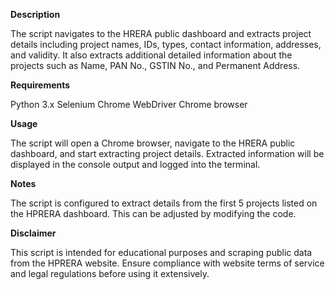 **Description**

The script navigates to the HRERA public dashboard and extracts project details including project names, IDs, types, contact information, addresses, and validity. It also extracts additional detailed information about the projects such as Name, PAN No., GSTIN No., and Permanent Address.

**Requirements**

Python 3.x
Selenium
Chrome WebDriver
Chrome browser

**Usage**

The script will open a Chrome browser, navigate to the HRERA public dashboard, and start extracting project details.
Extracted information will be displayed in the console output and logged into the terminal.

**Notes**

The script is configured to extract details from the first 5 projects listed on the HPRERA dashboard. This can be adjusted by modifying the code.

**Disclaimer**

This script is intended for educational purposes and scraping public data from the HPRERA website. Ensure compliance with website terms of service and legal regulations before using it extensively.
